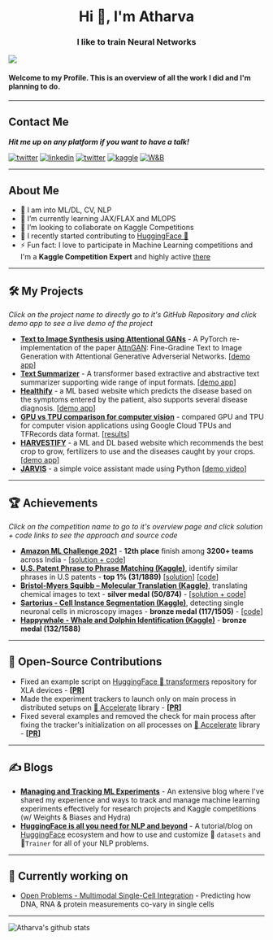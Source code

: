 <h1 align="center">Hi 👋, I'm Atharva</h1>
<h3 align="center">I like to train Neural Networks</h3>

![](https://komarev.com/ghpvc/?username=Gladiator07)

#### Welcome to my Profile. This is an overview of all the work I did and I'm planning to do.

---
## Contact Me

***Hit me up on any platform if you want to have a talk!***

<a href="mailto:atharvaaingle@gmail.com"><img src="https://img.shields.io/badge/Gmail-D14836?style=for-the-badge&logo=gmail&logoColor=white" alt="twitter" target="_blank"></a>
<a href="https://www.linkedin.com/in/atharva-ingle-564430187/"><img src="https://img.shields.io/badge/LinkedIn-0077B5?style=for-the-badge&logo=linkedin&logoColor=white" alt="linkedin" target="_blank"></a>
<a href="https://twitter.com/AtharvaIngle7"><img src="https://img.shields.io/badge/Twitter-1DA1F2?style=for-the-badge&logo=twitter&logoColor=white" alt="twitter" target="_blank"></a>
<a href="https://www.kaggle.com/atharvaingle"><img src="https://img.shields.io/badge/Kaggle-20BEFF?style=for-the-badge&logo=Kaggle&logoColor=white" alt="kaggle" target="_blank"></a>
<a href="https://wandb.ai/gladiator"><img src="https://img.shields.io/badge/Weights_&_Biases-FFBE00?style=for-the-badge&logo=WeightsAndBiases&logoColor=white" alt="W&B" target="_blank"></a>


---
## About Me
- 🔭 I am into ML/DL, CV, NLP
- 🌱 I’m currently learning JAX/FLAX and MLOPS
- 👯 I’m looking to collaborate on Kaggle Competitions
- 💪 I recently started contributing to [HuggingFace 🤗](https://github.com/huggingface)
- ⚡ Fun fact: I love to participate in Machine Learning competitions and I'm a **Kaggle Competition Expert** and highly active [there](https://www.kaggle.com/atharvaingle)
---

## 🛠 My Projects

*Click on the project name to directly go to it's GitHub Repository and click demo app to see a live demo of the project*

- **[Text to Image Synthesis using Attentional GANs](https://github.com/Gladiator07/Text-to-image-synthesis-with-AttnGAN)** - A PyTorch re-implementation of the paper [AttnGAN](https://arxiv.org/abs/1711.10485): Fine-Gradine Text to Image Generation with Attentional Generative Adverserial Networks. [[demo app](https://share.streamlit.io/gladiator07/text-to-image-synthesis-with-attngan/main/app.py)]
- **[Text Summarizer](https://github.com/Gladiator07/Text-Summarizer)** - A transformer based extractive and abstractive text summarizer supporting wide range of input formats. [[demo app](https://huggingface.co/spaces/Gladiator/Text-Summarizer)]
- **[Healthify](https://github.com/Gladiator07/Healthify)** - a ML based website which predicts the disease based on the symptoms entered by the patient, also supports several disease diagnosis. [[demo app](https://gladiator07-healthify--home-jlmke9.streamlitapp.com/)]
- **[GPU vs TPU comparison for computer vision](https://github.com/Gladiator07/GPU-vs-TPU)** - compared GPU and TPU for computer vision applications using Google Cloud TPUs and TFRecords data format. [[results](https://wandb.ai/gladiator/GPU-vs-TPU)]
- **[HARVESTIFY](https://github.com/Gladiator07/Harvestify)** - a ML and DL based website which recommends the best crop to grow, fertilizers to use and the diseases caught by your crops. [[demo app](https://harvestify.herokuapp.com/)]
- **[JARVIS](https://github.com/Gladiator07/JARVIS)** - a simple voice assistant made using Python [[demo video](https://www.youtube.com/watch?v=oKtrHy0ERNA)]
---

## 🏆 Achievements

*Click on the competition name to go to it's overview page and click solution + code links to see the approach and source code*

- **[Amazon ML Challenge 2021](https://www.hackerearth.com/login/?next=/challenges/competitive/amazon-ml-challenge/instructions/)** - **12th place** finish among **3200+ teams** across India - [[solution + code](https://github.com/atif-hassan/Competition-code/tree/master/Hackerearth/Amazon%20ML%20Challenge)]
- **[U.S. Patent Phrase to Phrase Matching (Kaggle)](https://www.kaggle.com/competitions/us-patent-phrase-to-phrase-matching)**, identify similar phrases in U.S patents - **top 1% (31/1889)** [[solution](https://www.kaggle.com/competitions/us-patent-phrase-to-phrase-matching/discussion/332355)] [[code](https://github.com/Gladiator07/U.S.-Patent-Phrase-to-Phrase-Matching-Kaggle)]
- **[Bristol-Myers Squibb – Molecular Translation (Kaggle)](https://www.kaggle.com/competitions/bms-molecular-translation/overview)**, translating chemical images to text - **silver medal (50/874)** - [[solution + code](https://www.kaggle.com/competitions/bms-molecular-translation/discussion/243820)]
- **[Sartorius - Cell Instance Segmentation (Kaggle)](https://www.kaggle.com/c/sartorius-cell-instance-segmentation)**, detecting single neuronal cells in microscopy images - **bronze medal (117/1505)** - [[code](https://github.com/Gladiator07/Sartorius-Neuronal-Cell-Segmentation-Kaggle)]
- **[Happywhale - Whale and Dolphin Identification (Kaggle)](https://www.kaggle.com/competitions/happy-whale-and-dolphin)** - **bronze medal (132/1588)**

---
## 📝 Open-Source Contributions
- Fixed an example script on [HuggingFace 🤗 transformers](https://github.com/huggingface/transformers) repository for XLA devices - **[[PR]](https://github.com/huggingface/transformers/pull/18676)**
- Made the experiment trackers to launch only on main process in distributed setups on [🤗 Accelerate](https://github.com/huggingface/accelerate) library - **[[PR](https://github.com/huggingface/accelerate/pull/642)]**
- Fixed several examples and removed the check for main process after fixing the tracker's initialization on all processes on [🤗 Accelerate](https://github.com/huggingface/accelerate) library - **[[PR](https://github.com/huggingface/accelerate/pull/643)]**

---
## ✍️ Blogs
- **[Managing and Tracking ML Experiments](https://jarvislabs.ai/blogs/ml-tracking/)** - An extensive blog where I've shared my experience and ways to track and manage machine learning experiments effectively for research projects and Kaggle competitions (w/ Weights & Biases and Hydra)
- **[HuggingFace is all you need for NLP and beyond](https://jarvislabs.ai/blogs/hf-getting-started/)** - A tutorial/blog on [HuggingFace](https://huggingface.co/) ecosystem and how to use and customize 🤗 `datasets` and 🤗`Trainer` for all of your NLP problems.

---
## 💪 Currently working on
- [Open Problems - Multimodal Single-Cell Integration](https://www.kaggle.com/competitions/open-problems-multimodal) - Predicting how DNA, RNA & protein measurements co-vary in single cells
---

![Atharva's github stats](https://github-readme-stats.vercel.app/api?username=Gladiator07&theme=tokyonight&show_icons=true)

